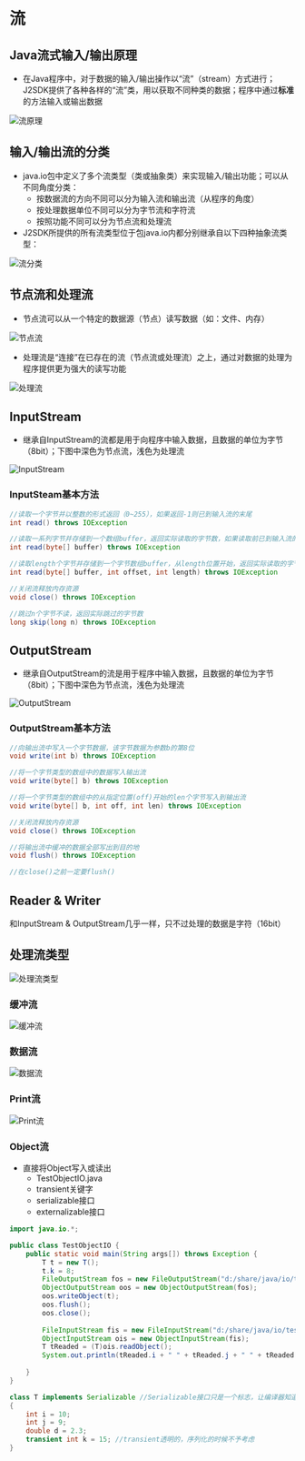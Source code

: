﻿# 流

## Java流式输入/输出原理

* 在Java程序中，对于数据的输入/输出操作以“流”（stream）方式进行；J2SDK提供了各种各样的“流”类，用以获取不同种类的数据；程序中通过**标准**的方法输入或输出数据

![流原理](https://github.com/LibraTang/Pics/blob/master/Java-Notes/%E6%B5%81%E5%8E%9F%E7%90%86.png)

## 输入/输出流的分类

* java.io包中定义了多个流类型（类或抽象类）来实现输入/输出功能；可以从不同角度分类：
  * 按数据流的方向不同可以分为输入流和输出流（从程序的角度）
  * 按处理数据单位不同可以分为字节流和字符流
  * 按照功能不同可以分为节点流和处理流
* J2SDK所提供的所有流类型位于包java.io内都分别继承自以下四种抽象流类型：

![流分类](https://github.com/LibraTang/Pics/blob/master/Java-Notes/%E6%B5%81%E7%B1%BB%E5%9E%8B.png)

## 节点流和处理流

* 节点流可以从一个特定的数据源（节点）读写数据（如：文件、内存）

![节点流](https://github.com/LibraTang/Pics/blob/master/Java-Notes/%E8%8A%82%E7%82%B9%E6%B5%81.png)

* 处理流是“连接”在已存在的流（节点流或处理流）之上，通过对数据的处理为程序提供更为强大的读写功能

![处理流](https://github.com/LibraTang/Pics/blob/master/Java-Notes/%E5%A4%84%E7%90%86%E6%B5%81.png)

## InputStream

* 继承自InputStream的流都是用于向程序中输入数据，且数据的单位为字节（8bit）；下图中深色为节点流，浅色为处理流

![InputStream](https://github.com/LibraTang/Pics/blob/master/Java-Notes/InputStream.png)

### InputSteam基本方法

```java
//读取一个字节并以整数的形式返回（0~255），如果返回-1则已到输入流的末尾
int read() throws IOException

//读取一系列字节并存储到一个数组buffer，返回实际读取的字节数，如果读取前已到输入流的末尾返回-1
int read(byte[] buffer) throws IOException

//读取length个字节并存储到一个字节数组buffer，从length位置开始，返回实际读取的字节数，如果读取前已到输入流的末尾返回-1
int read(byte[] buffer, int offset, int length) throws IOException

//关闭流释放内存资源
void close() throws IOException

//跳过n个字节不读，返回实际跳过的字节数
long skip(long n) throws IOException
```

## OutputStream

* 继承自OutputStream的流是用于程序中输入数据，且数据的单位为字节（8bit）；下图中深色为节点流，浅色为处理流

![OutputStream](https://github.com/LibraTang/Pics/blob/master/Java-Notes/OutputStream.png)

### OutputStream基本方法

```java
//向输出流中写入一个字节数据，该字节数据为参数b的第8位
void write(int b) throws IOException

//将一个字节类型的数组中的数据写入输出流
void write(byte[] b) throws IOException

//将一个字节类型的数组中的从指定位置(off)开始的len个字节写入到输出流
void write(byte[] b, int off, int len) throws IOException

//关闭流释放内存资源
void close() throws IOException

//将输出流中缓冲的数据全部写出到目的地
void flush() throws IOException

//在close()之前一定要flush()
```

## Reader & Writer

和InputStream & OutputStream几乎一样，只不过处理的数据是字符（16bit）

## 处理流类型

![处理流类型](https://github.com/LibraTang/Pics/blob/master/Java-Notes/%E5%A4%84%E7%90%86%E6%B5%81%E7%B1%BB%E5%9E%8B.png)

### 缓冲流

![缓冲流](https://github.com/LibraTang/Pics/blob/master/Java-Notes/%E7%BC%93%E5%86%B2%E6%B5%81.png)

### 数据流

![数据流](https://github.com/LibraTang/Pics/blob/master/Java-Notes/%E6%95%B0%E6%8D%AE%E6%B5%81.png)

### Print流

![Print流](https://github.com/LibraTang/Pics/blob/master/Java-Notes/Print%E6%B5%81.png)

### Object流

* 直接将Object写入或读出
  * TestObjectIO.java
  * transient关键字
  * serializable接口
  * externalizable接口

```java
import java.io.*;

public class TestObjectIO {
	public static void main(String args[]) throws Exception {
		T t = new T();
		t.k = 8;
		FileOutputStream fos = new FileOutputStream("d:/share/java/io/testobjectio.dat");
		ObjectOutputStream oos = new ObjectOutputStream(fos);
		oos.writeObject(t);
		oos.flush();
		oos.close();
		
		FileInputStream fis = new FileInputStream("d:/share/java/io/testobjectio.dat");
		ObjectInputStream ois = new ObjectInputStream(fis);
		T tReaded = (T)ois.readObject();
		System.out.println(tReaded.i + " " + tReaded.j + " " + tReaded.d + " " + tReaded.k);
		
	}
}

class T implements Serializable	//Serializable接口只是一个标志，让编译器知道要序列化
{
	int i = 10;
	int j = 9;
	double d = 2.3;
	transient int k = 15; //transient透明的，序列化的时候不予考虑
}
```

